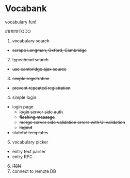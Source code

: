 Vocabank
=================================
vocabulary fun!

#####TODO
1.  ~~vocabulary search~~
  - ~~scrape Longman, Oxford, Cambridge~~
2.  ~~typeahead search~~
  - ~~use cambridge ajax source~~
3.  ~~simple registration~~
  - ~~prevent repeated registration~~
4. simple login
  - login page
    - ~~login server side auth~~
    - ~~flashing message~~
    - ~~merge server side validation errors with UI validation~~
    - ~~logout~~
  - ~~stateful templates~~
5. vocabulary picker
  - entry text parser
  - entry RPC
6. ~~I18N~~
7. connect to remote DB
